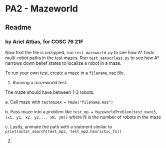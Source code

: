 # PA2 - Mazeworld
## Readme
### by Ariel Attias, for COSC 76 21F

Now that the file is unzipped, run `test_mazeworld.py` to see how A* finds multi-robot paths in the test mazes.
Run `test_sensorless.py` to see how A* narrows down belief states to localize a robot in a maze.

To run your own test, create a maze in a `filename.maz` file. 

1. Running a mazeworld test:

The maze should have between 1-3 robots.

a. Call maze with `testmazeX = Maze("filename.maz")`

b. Pass maze into a problem like `test_mp = MazeworldProblem(test_maze3, (x1, y1, x2, y2,... xN, yN))` where N is the number of robots in the maze

c. Lastly, animate the path with a statment similar to `print(astar_search(test_mp2, test_mp2.heuristic_fn))`
 
2. 
